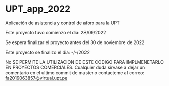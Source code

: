 # UPT_app_2022
Aplicación de asistencia y control de aforo para la UPT

Este proyecto tuvo comienzo el dia: 28/09/2022

Se espera finalizar el proyecto antes del 30 de noviembre de 2022

Este proyecto se finalizo el dia: -/-/2022

No SE PERMITE LA UTILIZACION DE ESTE CODIGO PARA IMPLMENETARLO EN PROYECTOS COMERCIALES.
Cualquier duda sirvase a dejar un comentario en el ultimo commit de master o contacteme al correo:
fa2019063857@virtual.upt.pe



